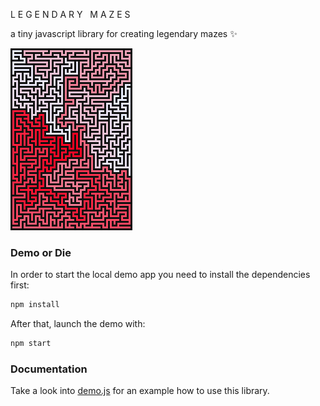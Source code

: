 L E G E N D A R Y &nbsp; M A Z E S

a tiny javascript library for creating legendary mazes :sparkles:

![a legendary maze](./legendary-maze-1.png)

### Demo or Die

In order to start the local demo app you need to install the dependencies first:

```sh
npm install
```

After that, launch the demo with:

```sh
npm start
```

### Documentation

Take a look into [demo.js](./src/demo.js) for an example how to use this library.
